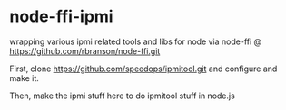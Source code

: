 node-ffi-ipmi
=============

wrapping various ipmi related tools and libs for node via node-ffi @ https://github.com/rbranson/node-ffi.git

First, clone https://github.com/speedops/ipmitool.git and configure and make it.

Then, make the ipmi stuff here to do ipmitool stuff in node.js

